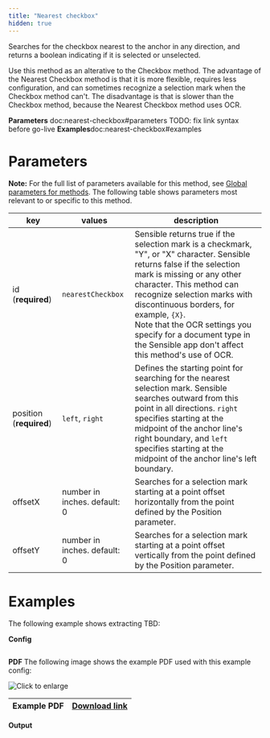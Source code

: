 ```yaml
---
title: "Nearest checkbox"
hidden: true
---
```

Searches for the checkbox nearest to the anchor in any direction, and returns a boolean indicating if it is selected or unselected. 

Use this method as an alterative to the Checkbox method. The advantage of the Nearest Checkbox method is that it is more flexible, requires less configuration, and can sometimes recognize a selection mark when the Checkbox method can't. The disadvantage is that is slower than the Checkbox method, because the Nearest Checkbox method uses OCR. 



**Parameters** doc:nearest-checkbox#parameters TODO: fix link syntax before go-live
**Examples**doc:nearest-checkbox#examples

Parameters
=====

**Note:** For the full list of parameters available for this method, see [Global parameters for methods](doc:method#global-parameters-for-methods). The following table shows parameters most relevant to or specific to this method.

| key                     | values                       | description                                                  |
| ----------------------- | ---------------------------- | ------------------------------------------------------------ |
| id (**required**)       | `nearestCheckbox`            | Sensible returns true if the selection mark is a checkmark, "Y", or "X" character.  Sensible returns false if the selection mark is missing or any other character.  This method can recognize selection marks with discontinuous borders, for example, `{X}`. <br/>Note that the OCR settings you specify for a document type in the Sensible app don't affect this method's use of OCR. |
| position (**required**) | `left`, `right`              | Defines the starting point for searching for the nearest selection mark. Sensible searches outward from this point in all directions.  `right`  specifies starting at the midpoint of the anchor line's right boundary, and `left` specifies starting at the midpoint of the anchor line's left boundary. |
| offsetX                 | number in inches. default: 0 | Searches for a selection mark starting at a point offset horizontally from the point defined by the Position parameter. |
| offsetY                 | number in inches. default: 0 | Searches for a selection mark starting at a point offset vertically from the point defined by the Position parameter. |

Examples
====

The following example shows extracting TBD:

**Config**

```json

```

**PDF**
The following image shows the example PDF used with this example config:



![Click to enlarge](https://raw.githubusercontent.com/sensible-hq/sensible-docs/main//readme-sync/assets/v0/images/final/nearestcheckbox.png)

| Example PDF | [Download link](https://raw.githubusercontent.com/sensible-hq/sensible-docs/main/readme-sync/assets/v0/pdfs/nearestcheckbox.pdf) |
| ----------- | ------------------------------------------------------------ |




**Output**

```json


```













